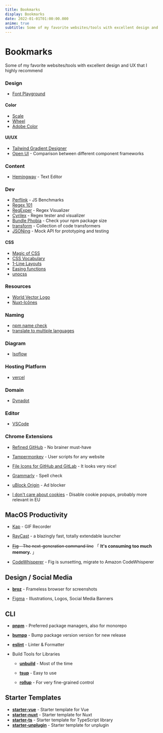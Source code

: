 ```yaml
---
title: Bookmarks
display: Bookmarks
date: 2022-01-01T01:00:00.000
anime: true
subtitle: Some of my favorite websites/tools with excellent design and UX that I highly recommend
---
```


# Bookmarks

<p class="opacity-50! -mt-6 italic">
  Some of my favorite websites/tools with excellent design and UX that I highly recommend
</p>

### Design

- [Font Playground](https://play.typedetail.com/)

#### Color

- [Scale](https://hihayk.github.io/scale/)
- [Wheel](https://hihayk.github.io/wheel/)
- [Adobe Color](https://color.adobe.com/)

#### UI/UX

- [Tailwind Gradient Designer](https://tailwind-gradient-designer.csspost.com/)
- [Open UI](https://open-ui.org/) - Comparison between different component frameworks

### Content

- [Hemingway](http://www.hemingwayapp.com/) - Text Editor

### Dev

- [Perflink](https://perf.link/) - JS Benchmarks
- [Regex 101](https://regex101.com/)
- [RegExper](https://regexper.com/) - Regex Visualizer
- [Cyrilex](https://extendsclass.com/regex-tester.html) - Regex tester and visualizer
- [Bundle Phobia](https://bundlephobia.com/) - Check your npm package size
- [transform](https://transform.tools/) - Collection of code transformers
- [JSONing](https://jsoning.com/api/) - Mock API for prototyping and testing

#### CSS

- [Magic of CSS](https://adamschwartz.co/magic-of-css/)
- [CSS Vocabulary](http://apps.workflower.fi/vocabs/css/en)
- [1-Line Layouts](http://1linelayouts.glitch.me/)
- [Easing functions](https://easings.net/)
- [unocss](https://unocss.dev/)

### Resources

- [World Vector Logo](https://worldvectorlogo.com/)
- [Nuxt-Icônes](https://nuxt-icones.vercel.app/)

### Naming

- [npm name check](https://remarkablemark.org/npm-package-name-checker/)
- [translate to multiple languages](https://smodin.me/translate-one-text-into-multiple-languages)

### Diagram

- [Isoflow](https://isoflow.io/)

### Hosting Platform

- [vercel](https://vercel.com)

### Domain

- [Dynadot](https://www.dynadot.com/)

### Editor

- [VSCode](https://code.visualstudio.com/)

### Chrome Extensions

- [Refined GitHub](https://chrome.google.com/webstore/detail/refined-github/hlepfoohegkhhmjieoechaddaejaokhf) - No brainer must-have

- [Tampermonkey](https://chrome.google.com/webstore/detail/tampermonkey/dhdgffkkebhmkfjojejmpbldmpobfkfo) - User scripts for any website

- [File Icons for GitHub and GitLab](https://chrome.google.com/webstore/detail/file-icons-for-github-and/ficfmibkjjnpogdcfhfokmihanoldbfe) - It looks very nice!

- [Grammarly](https://chrome.google.com/webstore/detail/grammarly-grammar-checker/kbfnbcaeplbcioakkpcpgfkobkghlhen) - Spell check

- [uBlock Origin](https://chrome.google.com/webstore/detail/ublock-origin/cjpalhdlnbpafiamejdnhcphjbkeiagm) - Ad blocker

- [I don't care about cookies](https://chrome.google.com/webstore/detail/i-dont-care-about-cookies/fihnjjcciajhdojfnbdddfaoknhalnja) - Disable cookie popups, probably more relevant in EU

## MacOS Productivity

- [Kap](https://getkap.co/) - GIF Recorder

- [RayCast](https://www.raycast.com/) - a blazingly fast, totally extendable launcher

- ~~[Fig](https://fig.io/) - The next-generation command line~~ 「 **It's consuming too much memory.** 」

- [CodeWhisperer](https://aws.amazon.com/cn/blogs/devops/introducing-amazon-codewhisperer-for-command-line/) - Fig is sunsetting, migrate to Amazon CodeWhisperer

## Design / Social Media

- [**broz**](https://github.com/antfu/broz) - Frameless browser for screenshots

- [Figma](https://www.figma.com/) - Illustrations, Logos, Social Media Banners

## CLI

- [**pnpm**](https://pnpm.io/) - Preferred package managers, also for monorepo

- [**bumpp**](https://github.com/antfu/bumpp) - Bump package version version for new release

- [**eslint**](https://eslint.org/) - Linter & Formatter

- Build Tools for Libraries

  - [**unbuild**](https://github.com/unjs/unbuild) - Most of the time

  - [**tsup**](https://github.com/egoist/tsup) - Easy to use

  - [**rollup**](https://rollupjs.org/) - For very fine-grained control


## Starter Templates

- [**starter-vue**](https://github.com/elonehoo/starter-vue) - Starter template for Vue
- [**starter-nuxt**](https://github.com/elonehoo/starter-nuxt) - Starter template for Nuxt
- [**starter-ts**](https://github.com/elonehoo/starter-ts) - Starter template for TypeScript library
- [**starter-unplugin**](https://github.com/elonehoo/starter-unplugin) - Starter template for unplugin
